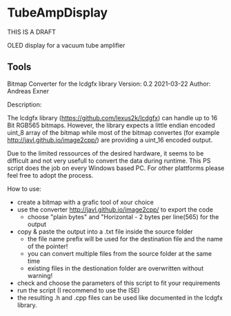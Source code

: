 # TubeAmpDisplay

THIS IS A DRAFT

OLED display for a vacuum tube amplifier






## Tools

Bitmap Converter for the lcdgfx library
Version: 0.2 2021-03-22
Author: Andreas Exner

Description:

The lcdgfx library (https://github.com/lexus2k/lcdgfx) can handle up to 16 Bit RGB565 bitmaps. 
However, the library expects a little endian encoded uint_8 array of the bitmap while most of
the bitmap convertes (for example http://javl.github.io/image2cpp/) are providing a uint_16 
encoded output.

Due to the limited ressources of the desired hardware, it seems to be difficult and not very 
usefull to convert the data during runtime. This PS script does the job on every Windows based 
PC. For other plattforms please feel free to adopt the process. 

How to use:
- create a bitmap with a grafic tool of xour choice
- use the converter http://javl.github.io/image2cpp/ to export the code
    - choose "plain bytes" and "Horizontal - 2 bytes per line(565) for the output
- copy & paste the output into a .txt file inside the source folder
    - the file name prefix will be used for the destination file and the name of the pointer!
    - you can convert multiple files from the source folder at the same time
    - existing files in the destionation folder are overwritten without warning!
- check and choose the parameters of this script to fit your requirements
- run the script (I recommend to use the ISE)
- the resulting .h and .cpp files can be used like documented in the lcdgfx library.  


